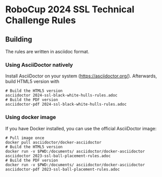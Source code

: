 # RoboCup 2024 SSL Technical Challenge Rules

## Building

The rules are written in asciidoc format.

### Using AsciiDoctor natively

Install AsciiDoctor on your system (https://asciidoctor.org/). Afterwards,
build HTML5 version with

```
# Build the HTML5 version
asciidoctor 2024-ssl-black-white-hulls-rules.adoc
# Build the PDF version
asciidoctor-pdf 2024-ssl-black-white-hulls-rules.adoc
```

### Using docker image

If you have Docker installed, you can use the official AsciiDoctor image:

```
# Pull image once
docker pull asciidoctor/docker-asciidoctor
# Build the HTML5 version
docker run -v $PWD:/documents/ asciidoctor/docker-asciidoctor asciidoctor 2023-ssl-ball-placement-rules.adoc
# Build the PDF version
docker run -v $PWD:/documents/ asciidoctor/docker-asciidoctor asciidoctor-pdf 2023-ssl-ball-placement-rules.adoc
```
